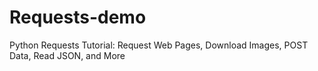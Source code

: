 # Requests-demo
Python Requests Tutorial: Request Web Pages, Download Images, POST Data, Read JSON, and More
